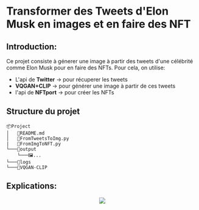 # __Transformer des Tweets d'Elon Musk en images et en faire des NFT__

## Introduction:
Ce projet consiste à génerer une image à partir des tweets d'une célébrité comme Elon Musk pour en faire des NFTs. Pour cela, on utilise:
- L'api de **Twitter** &rarr; pour récuperer les tweets
- **VQGAN+CLIP** &rarr; pour générer une image à partir de ces tweets
- l'api de **NFTport** &rarr; pour créer les NFTs

## Structure du projet
```
📦Project
│   📜README.md
│   📜FromTweetsToImg.py 
|   📜FromImgToNFT.py
└───📂output
    └───🖼️...
└───📂logs
└───📂VQGAN-CLIP
```
## Explications:

<span style="display:block;text-align:center">

[![](#center)](https://www.youtube.com/watch?v=4QC_Pp04vP4)

</span>